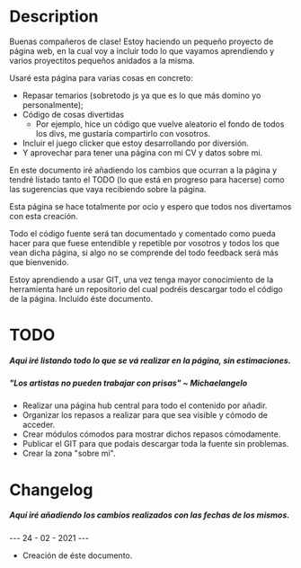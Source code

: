 # Description

Buenas compañeros de clase! Estoy haciendo un pequeño proyecto de página web, en la cual voy a incluir todo lo que vayamos aprendiendo y varios proyectitos pequeños anidados a la misma.

Usaré esta página para varias cosas en concreto:
 - Repasar temarios (sobretodo js ya que es lo que más domino yo personalmente);
 - Código de cosas divertidas
    - Por ejemplo, hice un código que vuelve aleatorio el fondo de todos los divs, me gustaría compartirlo con vosotros.
 - Incluir el juego clicker que estoy desarrollando por diversión.
 - Y aprovechar para tener una página con mi CV y datos sobre mi.

En este documento iré añadiendo los cambios que ocurran a la página y tendré listado tanto el TODO (lo que está en progreso para hacerse) como las sugerencias que vaya recibiendo sobre la página.

Esta página se hace totalmente por ocio y espero que todos nos divertamos con esta creación.

Todo el código fuente será tan documentado y comentado como pueda hacer para que fuese entendible y repetible por vosotros y todos los que vean dicha página, si algo no se comprende del todo feedback será más que bienvenido.

Estoy aprendiendo a usar GIT, una vez tenga mayor conocimiento de la herramienta haré un repositorio del cual podréis descargar todo el código de la página. Incluido éste documento.



# TODO
##### Aqui iré listando todo lo que se vá realizar en la página, sin estimaciones.
##### "Los artistas no pueden trabajar con prisas" ~ Michaelangelo


 - Realizar una página hub central para todo el contenido por añadir.
 - Organizar los repasos a realizar para que sea visible y cómodo de acceder.
 - Crear módulos cómodos para mostrar dichos repasos cómodamente.
 - Publicar el GIT para que podais descargar toda la fuente sin problemas.
 - Crear la zona "sobre mi".



# Changelog
##### Aquí iré añadiendo los cambios realizados con las fechas de los mismos.


 --- 24 - 02 - 2021 ---
  - Creación de éste documento.